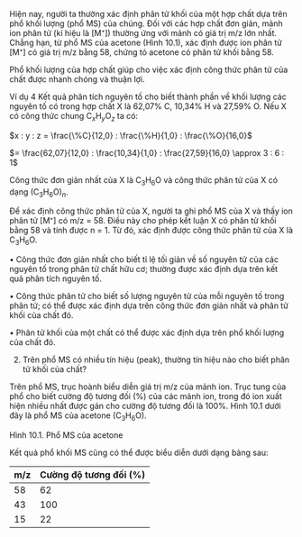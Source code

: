 Hiện nay, người ta thường xác định phân tử khối của một hợp chất dựa trên phổ khối lượng (phổ MS) của chúng. Đối với các hợp chất đơn giản, mảnh ion phân tử (kí hiệu là [M⁺]) thường ứng với mảnh có giá trị m/z lớn nhất. Chẳng hạn, từ phổ MS của acetone (Hình 10.1), xác định được ion phân tử [M⁺] có giá trị m/z bằng 58, chứng tỏ acetone có phân tử khối bằng 58.

Phổ khối lượng của hợp chất giúp cho việc xác định công thức phân tử của chất được nhanh chóng và thuận lợi.

Ví dụ 4 Kết quả phân tích nguyên tố cho biết thành phần về khối lượng các nguyên tố có trong hợp chất X là 62,07% C, 10,34% H và 27,59% O. Nếu X có công thức chung C$_x$H$_y$O$_z$ ta có:

$x : y : z = \frac{\%C}{12,0} : \frac{\%H}{1,0} : \frac{\%O}{16,0}$

$= \frac{62,07}{12,0} : \frac{10,34}{1,0} : \frac{27,59}{16,0} \approx 3 : 6 : 1$

Công thức đơn giản nhất của X là C$_3$H$_6$O và công thức phân tử của X có dạng (C$_3$H$_6$O)$_n$.

Để xác định công thức phân tử của X, người ta ghi phổ MS của X và thấy ion phân tử [M⁺] có m/z = 58. Điều này cho phép kết luận X có phân tử khối bằng 58 và tính được n = 1. Từ đó, xác định được công thức phân tử của X là C$_3$H$_6$O.

• Công thức đơn giản nhất cho biết tỉ lệ tối giản về số nguyên tử của các nguyên tố trong phân tử chất hữu cơ; thường được xác định dựa trên kết quả phân tích nguyên tố.

• Công thức phân tử cho biết số lượng nguyên tử của mỗi nguyên tố trong phân tử; có thể được xác định dựa trên công thức đơn giản nhất và phân tử khối của chất đó.

• Phân tử khối của một chất có thể được xác định dựa trên phổ khối lượng của chất đó.

2. Trên phổ MS có nhiều tín hiệu (peak), thường tín hiệu nào cho biết phân tử khối của chất?

Trên phổ MS, trục hoành biểu diễn giá trị m/z của mảnh ion. Trục tung của phổ cho biết cường độ tương đối (%) của các mảnh ion, trong đó ion xuất hiện nhiều nhất được gán cho cường độ tương đối là 100%. Hình 10.1 dưới đây là phổ MS của acetone (C$_3$H$_6$O).

Hình 10.1.
Phổ MS của acetone

Kết quả phổ khối MS cũng có thể được biểu diễn dưới dạng bảng sau:

m/z | Cường độ tương đối (%)
--- | ---
58 | 62
43 | 100
15 | 22